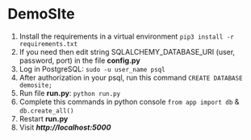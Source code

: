 # DemoSIte
1) Install the requirements in a virtual environment `pip3 install -r requirements.txt`
2) If you need then edit string SQLALCHEMY_DATABASE_URI (user, password, port) in the file **config.py**
3) Log in PostgreSQL: `sudo -u user_name psql`
4) After authorization in your psql, run this command `CREATE DATABASE demosite;`
5) Run file **run.py**: `python run.py`
6) Complete this commands in python console `from app import db` & `db.create_all()`
7) Restart **run.py**
8) Visit **_**http://localhost:5000**_**